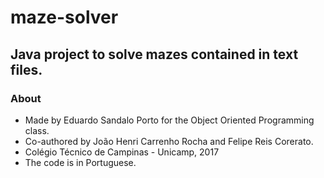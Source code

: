 # maze-solver
## Java project to solve mazes contained in text files.

### About
  * Made by Eduardo Sandalo Porto for the Object Oriented Programming class.
  * Co-authored by João Henri Carrenho Rocha and Felipe Reis Corerato.
  * Colégio Técnico de Campinas - Unicamp, 2017
  * The code is in Portuguese.
